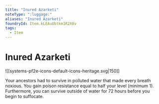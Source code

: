 ```yaml
---
title: "Inured Azarketi"
noteType: ":luggage:"
aliases: "Inured Azarketi"
foundryId: Item.kLEAuUbtkm1R2X8v
tags:
  - Item
---
```


# Inured Azarketi
![[systems-pf2e-icons-default-icons-heritage.svg|150]]

Your ancestors had to survive in polluted water that made every breath noxious. You gain poison resistance equal to half your level (minimum 1). Furthermore, you can survive outside of water for 72 hours before you begin to suffocate.
